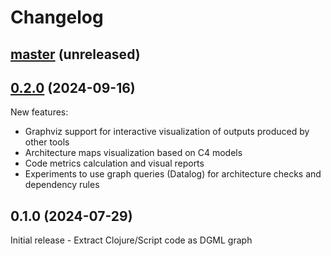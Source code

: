 # Changelog

## [master](https://github.com/dundalek/stratify/compare/v0.2.0...master) (unreleased)

## [0.2.0](https://github.com/dundalek/stratify/compare/v0.1.0...v0.2.0) (2024-09-16)

New features:
- Graphviz support for interactive visualization of outputs produced by other tools
- Architecture maps visualization based on C4 models
- Code metrics calculation and visual reports
- Experiments to use graph queries (Datalog) for architecture checks and dependency rules

## 0.1.0 (2024-07-29)

Initial release - Extract Clojure/Script code as DGML graph
